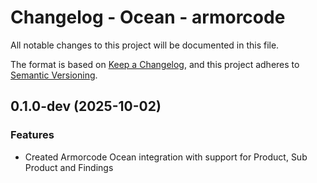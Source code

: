# Changelog - Ocean - armorcode

All notable changes to this project will be documented in this file.

The format is based on [Keep a Changelog](https://keepachangelog.com/en/1.0.0/),
and this project adheres to [Semantic Versioning](https://semver.org/spec/v2.0.0.html).

<!-- towncrier release notes start -->


## 0.1.0-dev (2025-10-02)

### Features

- Created Armorcode Ocean integration with support for Product, Sub Product and Findings
